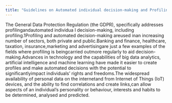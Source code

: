 ```yaml
---
title: "Guidelines on Automated individual decision-making and Profiling"
---
```


The General  Data Protection Regulation  (the GDPR), specifically  addresses profilingandautomated individua l  decision-making,  including  profiling.1Profiling  and automated decision-making  areused inan increasing  number of sectors, both  private and public.Banking  and finance, healthcare, taxation,  insurance,marketing  and advertisingare just  a few examples of the fields  where profiling  is  beingcarried outmore regularly  to aid  decision-making.Advances in  technology  and the capabilities  of big  data analytics,  artificial  intelligence  and machine learning have made it easier to create profiles  and make automated decisions  with  the potential  to significantlyimpact individuals’  rights and freedoms.The widespread availability  of personal data on the internetand from Internet of Things  (IoT) devices, and the ability  to find  correlations  and create links,can allow aspects of an individual’s  personality or behaviour,  interests and habits  to be determined,  analysed and predicted.

